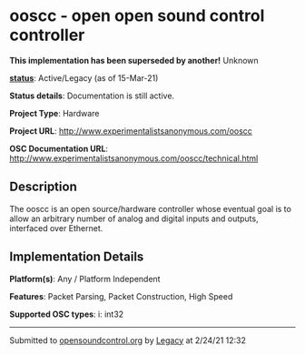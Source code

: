 # ooscc - open open sound control controller

**This implementation has been superseded by another!**
Unknown

**[status](https://ccrma.stanford.edu/~matt/OSC/implementation-status.html)**: Active/Legacy (as of 15-Mar-21)

**Status details**: 
Documentation is still active.

**Project Type**: Hardware

**Project URL**: <http://www.experimentalistsanonymous.com/ooscc>

**OSC Documentation URL**: <http://www.experimentalistsanonymous.com/ooscc/technical.html>

## Description

The ooscc is an open source/hardware controller whose eventual goal is to allow an arbitrary number of analog and digital inputs and outputs, interfaced over Ethernet.

## Implementation Details

**Platform(s)**: Any / Platform Independent

**Features**: Packet Parsing, Packet Construction, High Speed

**Supported OSC types**: i: int32

---
Submitted to [opensoundcontrol.org](https://opensoundcontrol.org) by [Legacy](https://web.archive.org) at 2/24/21 12:32
